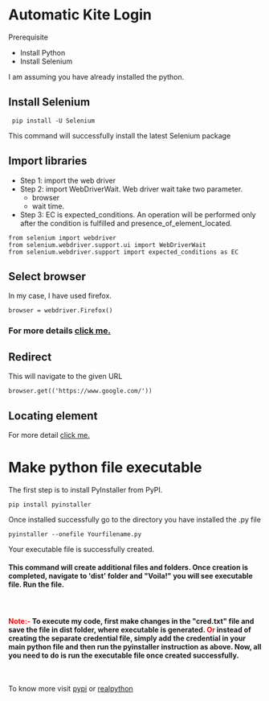 # Automatic Kite Login 
Prerequisite
- Install Python
- Install Selenium

I am assuming you have already installed the python.
 
 ## Install Selenium
 ```
  pip install -U Selenium 
 ```
 This command will successfully install the latest Selenium package

 ## Import libraries
 - Step 1: import the web driver
 - Step 2: import WebDriverWait.
 Web driver wait take two parameter. 
    - browser
    - wait time.
- Step 3: EC is expected_conditions. An operation will be performed only after the condition is fulfilled and presence_of_element_located.
 ```
from selenium import webdriver  
from selenium.webdriver.support.ui import WebDriverWait
from selenium.webdriver.support import expected_conditions as EC
```
## Select browser
In my case, I have used firefox.
```
browser = webdriver.Firefox()
```
### For more details [click me.](https://www.selenium.dev/documentation/en/webdriver/driver_requirements/)


## Redirect
This will navigate to the given URL
```
browser.get(('https://www.google.com/'))
```

## Locating element
For more detail [click me.](https://selenium-python.readthedocs.io/locating-elements.html)

# Make python file executable

The first step is to install PyInstaller from PyPI. 
~~~
pip install pyinstaller
~~~
Once installed successfully go to the directory you have installed the .py file
~~~
pyinstaller --onefile Yourfilename.py
~~~
Your executable file is successfully created.

#### This command will create additional files and folders. Once creation is completed, navigate to 'dist' folder and "Voila!" you will see executable file. Run the file.
<br>

#### <span style="color:red">Note:- </span>To execute my code, first make changes in the "cred.txt" file and save the file in dist folder, where executable is generated. <span style="color:red">Or</span> instead of creating the separate credential file, simply add the credential in your main python file and then run the pyinstaller instruction as above. Now, all you need to do is run the executable file once created successfully.
<br>

To know more visit [pypi](https://pypi.org/project/pyinstaller/) or [realpython](https://realpython.com/pyinstaller-python/#using-pyinstaller)





